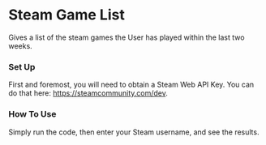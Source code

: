 # Steam Game List
Gives a list of the steam games the User has played within the last two weeks.
### Set Up
First and foremost, you will need to obtain a Steam Web API Key. You can do that here: https://steamcommunity.com/dev.
### How To Use
Simply run the code, then enter your Steam username, and see the results.
